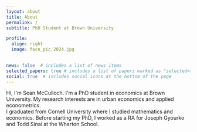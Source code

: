 ```yaml
---
layout: about
title: About
permalink: /
subtitle: PhD Student at Brown University

profile:
  align: right
  image: face_pic_2024.jpg
  

news: false  # includes a list of news items
selected_papers: true # includes a list of papers marked as "selected={true}"
social: true  # includes social icons at the bottom of the page
---
```


Hi, I'm Sean McCulloch. I'm a PhD student in economics at Brown University. My research interests are in urban economics and applied econometrics.  
I graduated from Cornell University where I studied mathematics and economics. Before starting my PhD, I worked as a RA for Joseph Gyourko and Todd Sinai at the Wharton School.

